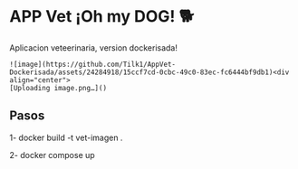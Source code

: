 
  <h1>APP Vet ¡Oh my DOG! 🐕</h1>
  <p>
    Aplicacion veteerinaria, version dockerisada!
    
    ![image](https://github.com/Tilk1/AppVet-Dockerisada/assets/24284918/15ccf7cd-0cbc-49c0-83ec-fc6444bf9db1)<div align="center">
    [Uploading image.png…]()

  </p>
</div>

## Pasos

1- docker build -t vet-imagen .

2- docker compose up
